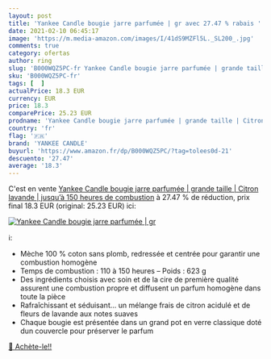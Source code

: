 ```yaml
---
layout: post
title: 'Yankee Candle bougie jarre parfumée | gr avec 27.47 % rabais '
date: 2021-02-10 06:45:17
image: 'https://m.media-amazon.com/images/I/41dS9MZFl5L._SL200_.jpg'
comments: true
category: ofertas
author: ring
slug: 'B000WQZ5PC-fr Yankee Candle bougie jarre parfumée | grande taille |...'
sku: 'B000WQZ5PC-fr'
tags: [  ]
actualPrice: 18.3 EUR
currency: EUR
price: 18.3
comparePrice: 25.23 EUR
prodname: 'Yankee Candle bougie jarre parfumée | grande taille | Citron lavande | jusqu’à 150 heures de combustion'
country: 'fr'
flag: '🇫🇷'
brand: 'YANKEE CANDLE'
buyurl: 'https://www.amazon.fr/dp/B000WQZ5PC/?tag=tolees0d-21'
descuento: '27.47'
average: '18.3'
---
```


C'est en vente [Yankee Candle bougie jarre parfumée | grande taille | Citron lavande | jusqu’à 150 heures de combustion](https://www.amazon.fr/dp/B000WQZ5PC/?tag=tolees0d-21)  à  27.47 % de réduction, prix final  18.3 EUR (original: 25.23 EUR) ici:

[![Yankee Candle bougie jarre parfumée | gr](https://m.media-amazon.com/images/I/41dS9MZFl5L._SL200_.jpg)](https://www.amazon.fr/dp/B000WQZ5PC/?tag=tolees0d-21)

ℹ️:

- Mèche 100 % coton sans plomb, redressée et centrée pour garantir une combustion homogène
- Temps de combustion : 110 à 150 heures – Poids : 623 g
- Des ingrédients choisis avec soin et de la cire de première qualité assurent une combustion propre et diffusent un parfum homogène dans toute la pièce
- Rafraîchissant et séduisant... un mélange frais de citron acidulé et de fleurs de lavande aux notes suaves
- Chaque bougie est présentée dans un grand pot en verre classique doté dun couvercle pour préserver le parfum

[🛒 Achète-le!!](https://www.amazon.fr/dp/B000WQZ5PC/?tag=tolees0d-21)
